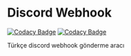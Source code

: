 # Discord Webhook

[![Codacy Badge](https://api.codacy.com/project/badge/Grade/cd65f53f8ed74c11907abc8880199be9)](https://app.codacy.com/manual/ShockTr/discordwebhook?utm_source=github.com&utm_medium=referral&utm_content=ShockTr/discordwebhook&utm_campaign=Badge_Grade_Dashboard)
[![Codacy Badge](https://api.codacy.com/project/badge/Grade/070d5e488cb8476da8473314d82f43e6)](https://app.codacy.com/manual/ShockTr/discordwebhook?utm_source=github.com&utm_medium=referral&utm_content=ShockTr/discordwebhook&utm_campaign=Badge_Grade_Dashboard)

Türkçe discord webhook gönderme aracı
